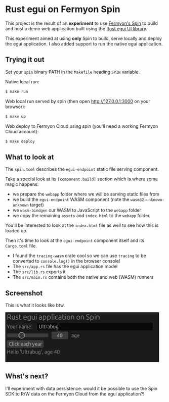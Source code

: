 # Rust egui on Fermyon Spin

This project is the result of an **experiment** to use [Fermyon's Spin](https://www.fermyon.com/spin) to build and host a demo web application built using the [Rust egui UI library](https://www.egui.rs/#demo).

This experiment aimed at using **only** Spin to build, serve locally and deploy the egui application. I also added support to run the native egui application.

## Trying it out

Set your `spin` binary PATH in the `Makefile` heading `SPIN` variable.

Native local run:

```bash
$ make run
```

Web local run served by spin (then open http://127.0.0.1:3000 on your browser):

```bash
$ make up
```

Web deploy to Fermyon Cloud using spin (you'll need a working Fermyon Cloud account):

```bash
$ make deploy
```

## What to look at

The `spin.toml` describes the `egui-endpoint` static file serving component.

Take a special look at its `[component.build]` section which is where some magic happens:

- we prepare the `webapp` folder where we will be serving static files from
- we build the `egui-endpoint` WASM component (note the `wasm32-unknown-unknown` target)
- we `wasm-bindgen` our WASM to JavaScript to the `webapp` folder
- we copy the remaining `assets` and `index.html` to the `webapp` folder

You'll be interested to look at the `index.html` file as well to see how this is loaded up.

Then it's time to look at the `egui-endpoint` component itself and its `Cargo.toml` file.

- I found the `tracing-wasm` crate cool so we can use `tracing` to be converted to `console.log()` in the browser console!
- The `src/app.rs` file has the egui application model
- The `src/lib.rs` exports it
- The `src/main.rs` contains both the native and web (WASM) runners

## Screenshot

This is what it looks like btw.

![egui app on spin screenshot](egui_on_spin_scrot.png)

## What's next?

I'll experiment with data persistence: would it be possible to use the Spin SDK to R/W data on the Fermyon Cloud from the egui application?!
